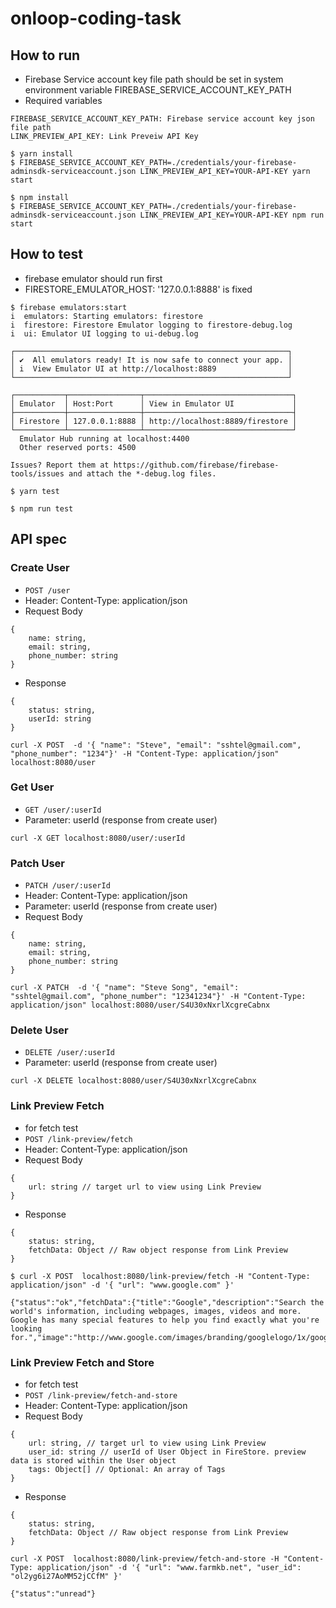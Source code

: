 # onloop-coding-task

## How to run ##

- Firebase Service account key file path should be set in system environment variable FIREBASE_SERVICE_ACCOUNT_KEY_PATH
- Required variables
```
FIREBASE_SERVICE_ACCOUNT_KEY_PATH: Firebase service account key json file path
LINK_PREVIEW_API_KEY: Link Preveiw API Key
```


```
$ yarn install
$ FIREBASE_SERVICE_ACCOUNT_KEY_PATH=./credentials/your-firebase-adminsdk-serviceaccount.json LINK_PREVIEW_API_KEY=YOUR-API-KEY yarn start
```

```
$ npm install
$ FIREBASE_SERVICE_ACCOUNT_KEY_PATH=./credentials/your-firebase-adminsdk-serviceaccount.json LINK_PREVIEW_API_KEY=YOUR-API-KEY npm run start
```

## How to test ##

- firebase emulator should run first
- FIRESTORE_EMULATOR_HOST: '127.0.0.1:8888' is fixed


```
$ firebase emulators:start
i  emulators: Starting emulators: firestore
i  firestore: Firestore Emulator logging to firestore-debug.log
i  ui: Emulator UI logging to ui-debug.log

┌─────────────────────────────────────────────────────────────┐
│ ✔  All emulators ready! It is now safe to connect your app. │
│ i  View Emulator UI at http://localhost:8889                │
└─────────────────────────────────────────────────────────────┘

┌───────────┬────────────────┬─────────────────────────────────┐
│ Emulator  │ Host:Port      │ View in Emulator UI             │
├───────────┼────────────────┼─────────────────────────────────┤
│ Firestore │ 127.0.0.1:8888 │ http://localhost:8889/firestore │
└───────────┴────────────────┴─────────────────────────────────┘
  Emulator Hub running at localhost:4400
  Other reserved ports: 4500

Issues? Report them at https://github.com/firebase/firebase-tools/issues and attach the *-debug.log files.
```

```
$ yarn test
```

```
$ npm run test 
```

## API spec ##

### Create User
- `POST /user`
- Header: Content-Type: application/json
- Request Body
```
{
    name: string,
    email: string,
    phone_number: string
}
```

- Response
```
{
    status: string,
    userId: string
}
```

```
curl -X POST  -d '{ "name": "Steve", "email": "sshtel@gmail.com", "phone_number": "1234"}' -H "Content-Type: application/json" localhost:8080/user
```

### Get User
- `GET /user/:userId`
- Parameter: userId (response from create user)

```
curl -X GET localhost:8080/user/:userId
```

### Patch User
- `PATCH /user/:userId`
- Header: Content-Type: application/json
- Parameter: userId (response from create user)
- Request Body

```
{
    name: string,
    email: string,
    phone_number: string
}
```

```
curl -X PATCH  -d '{ "name": "Steve Song", "email": "sshtel@gmail.com", "phone_number": "12341234"}' -H "Content-Type: application/json" localhost:8080/user/S4U30xNxrlXcgreCabnx
```

### Delete User
- `DELETE /user/:userId`
- Parameter: userId (response from create user)

```
curl -X DELETE localhost:8080/user/S4U30xNxrlXcgreCabnx
```


### Link Preview Fetch ###
- for fetch test
- `POST /link-preview/fetch`
- Header: Content-Type: application/json
- Request Body
```
{
    url: string // target url to view using Link Preview
}
```
- Response
```
{
    status: string,
    fetchData: Object // Raw object response from Link Preview
}
```
```
$ curl -X POST  localhost:8080/link-preview/fetch -H "Content-Type: application/json" -d '{ "url": "www.google.com" }'

{"status":"ok","fetchData":{"title":"Google","description":"Search the world's information, including webpages, images, videos and more. Google has many special features to help you find exactly what you're looking for.","image":"http://www.google.com/images/branding/googlelogo/1x/googlelogo_white_background_color_272x92dp.png","url":"http://www.google.com"}}%
```


### Link Preview Fetch and Store ###
- for fetch test
- `POST /link-preview/fetch-and-store`
- Header: Content-Type: application/json
- Request Body
```
{
    url: string, // target url to view using Link Preview
    user_id: string // userId of User Object in FireStore. preview data is stored within the User object
    tags: Object[] // Optional: An array of Tags
}
```
- Response
```
{
    status: string,
    fetchData: Object // Raw object response from Link Preview
}
```

```
curl -X POST  localhost:8080/link-preview/fetch-and-store -H "Content-Type: application/json" -d '{ "url": "www.farmkb.net", "user_id": "ol2yg6i27AoMM52jCCfM" }'

{"status":"unread"}
```
